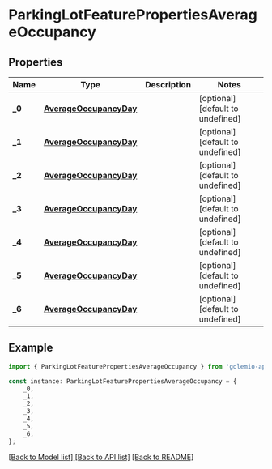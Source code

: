 # ParkingLotFeaturePropertiesAverageOccupancy


## Properties

Name | Type | Description | Notes
------------ | ------------- | ------------- | -------------
**_0** | [**AverageOccupancyDay**](AverageOccupancyDay.md) |  | [optional] [default to undefined]
**_1** | [**AverageOccupancyDay**](AverageOccupancyDay.md) |  | [optional] [default to undefined]
**_2** | [**AverageOccupancyDay**](AverageOccupancyDay.md) |  | [optional] [default to undefined]
**_3** | [**AverageOccupancyDay**](AverageOccupancyDay.md) |  | [optional] [default to undefined]
**_4** | [**AverageOccupancyDay**](AverageOccupancyDay.md) |  | [optional] [default to undefined]
**_5** | [**AverageOccupancyDay**](AverageOccupancyDay.md) |  | [optional] [default to undefined]
**_6** | [**AverageOccupancyDay**](AverageOccupancyDay.md) |  | [optional] [default to undefined]

## Example

```typescript
import { ParkingLotFeaturePropertiesAverageOccupancy } from 'golemio-api';

const instance: ParkingLotFeaturePropertiesAverageOccupancy = {
    _0,
    _1,
    _2,
    _3,
    _4,
    _5,
    _6,
};
```

[[Back to Model list]](../README.md#documentation-for-models) [[Back to API list]](../README.md#documentation-for-api-endpoints) [[Back to README]](../README.md)
